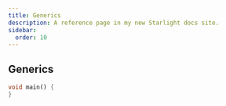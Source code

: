 ```yaml
---
title: Generics
description: A reference page in my new Starlight docs site.
sidebar:
  order: 10
---
```


## Generics

```dart
void main() {
}
```
